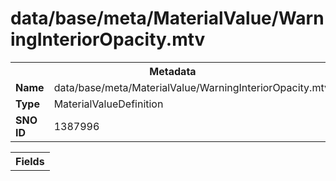 <h1>data/base/meta/MaterialValue/WarningInteriorOpacity.mtv</h1><table><tr><th colspan="100%">Metadata</th></tr><tr><td><b>Name</b></td><td>data/base/meta/MaterialValue/WarningInteriorOpacity.mtv</td></tr><tr><td><b>Type</b></td><td>MaterialValueDefinition</td></tr><tr><td><b>SNO ID</b></td><td>1387996</td></tr></table>

<table><tr><th colspan="100%">Fields</th></tr></table>

